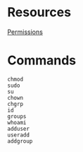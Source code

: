 # Resources

[Permissions](http://linuxcommand.org/lc3_lts0090.php)

# Commands

    chmod
    sudo
    su
    chown
    chgrp
    id
    groups
    whoami
    adduser
    useradd
    addgroup

